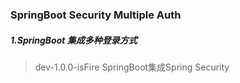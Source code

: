 ### SpringBoot Security Multiple Auth

##### 1.SpringBoot 集成多种登录方式
> dev-1.0.0-isFire SpringBoot集成Spring Security